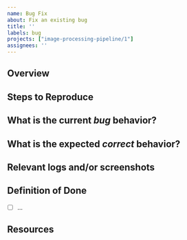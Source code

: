 ```yaml
---
name: Bug Fix
about: Fix an existing bug
title: ''
labels: bug
projects: ["image-processing-pipeline/1"]
assignees: ''
---
```



## Overview

<!-- Summarise the bug encountered concicely, and describe why this bug fix is necessary. -->

## Steps to Reproduce

<!-- Describe how one can reproduce the issue - this is very important. Please use an ordered list. -->

## What is the current *bug* behavior?

<!-- Describe what actually happens. -->

## What is the expected *correct* behavior?

<!-- Describe what you should see instead. -->

## Relevant logs and/or screenshots

<!-- Paste any relevant logs - please use code blocks (```) to format console output, logs, and code
 as it's tough to read otherwise. -->

## Definition of Done

<!-- List the characteristics of the finished work, does the bug persist, have any others been created -->

 - [ ] ...

## Resources

<!-- Any resources which will help the with this bug, documentation (related to the section of code), potential solutions -->
